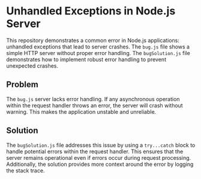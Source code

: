 # Unhandled Exceptions in Node.js Server

This repository demonstrates a common error in Node.js applications: unhandled exceptions that lead to server crashes.  The `bug.js` file shows a simple HTTP server without proper error handling. The `bugSolution.js` file demonstrates how to implement robust error handling to prevent unexpected crashes.

## Problem

The `bug.js` server lacks error handling.  If any asynchronous operation within the request handler throws an error, the server will crash without warning. This makes the application unstable and unreliable.

## Solution

The `bugSolution.js` file addresses this issue by using a `try...catch` block to handle potential errors within the request handler.  This ensures that the server remains operational even if errors occur during request processing.  Additionally, the solution provides more context around the error by logging the stack trace.